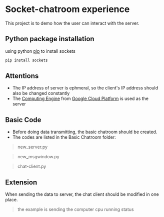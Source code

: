 # Socket-chatroom experience
 This project is to demo how the user can interact with the server. 
 
## Python package installation
using python [pip](https://pip.pypa.io/en/stable/) to install sockets
 ```Bash
 pip install sockets
 ```
## Attentions
- The IP address of server is ephmeral, so the client's IP address should also be changed constantly
- The [Computing Engine](https://cloud.google.com/compute) from [Google Cloud Platform](https://cloud.google.com/) is used as the server


## Basic Code
- Before doing data transmitting, the basic chatroom should be created. 
- The codes are listed in the Basic Chatroom folder:
>new_server.py

>new_msgwindow.py

>chat-client.py


## Extension
When sending the data to server, the chat client should be modified in one place. 
> the example is sending the computer cpu running status
